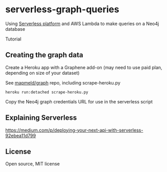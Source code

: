 # serverless-graph-queries

Using <a href="http://serverless.com">Serverless platform</a>
and AWS Lambda to make queries on a Neo4j database

Tutorial

## Creating the graph data

Create a Heroku app with a Graphene add-on (may need to use paid plan, depending on size of your dataset)

See <a href="https://github.com/mapmeld/graph">mapmeld/graph</a> repo, including
scrape-heroku.py

```
heroku run:detached scrape-heroku.py
```

Copy the Neo4j graph credentials URL for use in the serverless script

## Explaining Serverless

https://medium.com/p/deploying-your-next-api-with-serverless-92ebea11d799

## License

Open source, MIT license
